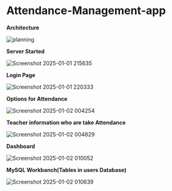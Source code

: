 # Attendance-Management-app

**Architecture**

![planning](https://github.com/user-attachments/assets/ecdeb979-8a61-4aa6-ac3b-b055e626e800)

**Server Started**


![Screenshot 2025-01-01 215635](https://github.com/user-attachments/assets/a83eb71f-b3cb-471c-bb30-c54c14055539)


**Login Page**


![Screenshot 2025-01-01 220333](https://github.com/user-attachments/assets/dc1e27d6-3970-4fa2-82e1-d4c7f66aeac9)


**Options for Attendance**


![Screenshot 2025-01-02 004254](https://github.com/user-attachments/assets/f14d7db6-9e50-47d7-8a6c-9d5952946989)



**Teacher information who are take Attendance**


![Screenshot 2025-01-02 004829](https://github.com/user-attachments/assets/b64d7fb7-3559-47fc-ba13-01e83686a216)


**Dashboard**


![Screenshot 2025-01-02 010052](https://github.com/user-attachments/assets/f404bf3e-d2d1-4e35-86fd-e9a5d62ae9d5)


**MySQL Workbanch(Tables in users Database)**


![Screenshot 2025-01-02 010639](https://github.com/user-attachments/assets/f6f49c71-60dd-4274-a286-4f227941d92e)

